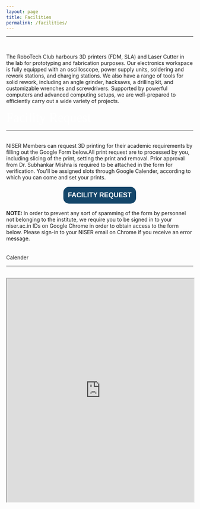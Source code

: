```yaml
---
layout: page
title: Facilities
permalink: /facilities/
---
```



<hr>
<div class="veil">
<br>
<style>
  .adminheading {
    font-size: 35px; 
    color: white; 
    font-family: MyCustomFont;
  }
</style>

The RoboTech Club harbours 3D printers (FDM, SLA) and Laser Cutter in the lab for prototyping and fabrication purposes. Our electronics workspace is fully equipped with an oscilloscope, power supply units, soldering and rework stations, and charging stations. We also have a range of tools for solid rework, including an angle grinder, hacksaws, a drilling kit, and customizable wrenches and screwdrivers. Supported by powerful computers and advanced computing setups, we are well-prepared to efficiently carry out a wide variety of projects.
<br>
<br>
<span class="adminheading">Facility Request</span>
<hr>
<br>
NISER Members can request 3D printing for their academic requirements by filling out the Google Form below.All print request are to processed by you, including slicing of the print, setting the print and removal. Prior approval from Dr. Subhankar Mishra is required to be attached in the form for verification. You'll be assigned slots through Google Calender, according to which you can come and set your prints.

<br>
<br>
<center>
<a href="https://forms.gle/Z2BfhucCFttkA842A"><button style="font-size: 18px; background-color: #14466a; color: white; border: solid 0px white; border-radius: 15px 15px 15px 15px; padding: 12px 12px 12px 12px; cursor: pointer;"><strong>FACILITY REQUEST</strong></button></a>
</center>

<br>
<strong>NOTE: </strong>In order to prevent any sort of spamming of the form by personnel not belonging to the institute, we require you to be signed in to your niser.ac.in IDs on Google Chrome in order to obtain access to the form below. Please sign-in to your NISER email on Chrome if you receive an error message.
<br>
<br>
<br>
<span class="adminheading; font-size: 24px;">Calender</span>
<hr>
<br>
<center><iframe width="100%" height="600" src="https://calendar.google.com/calendar/embed?height=600&wkst=2&ctz=Asia%2FKolkata&bgcolor=%23ffffff&src=cnRjQG5pc2VyLmFjLmlu&color=%233F51B5" style="border-width:2" frameborder="0" scrolling="no"></iframe></center>
<br>
<br>

</div>

